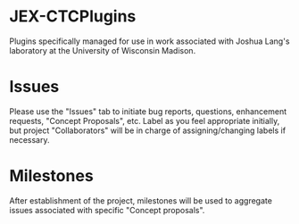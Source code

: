# JEX-CTCPlugins
Plugins specifically managed for use in work associated with Joshua Lang's laboratory at the University of Wisconsin Madison.

# Issues
Please use the "Issues" tab to initiate bug reports, questions, enhancement requests, "Concept Proposals", etc. Label as you feel appropriate initially, but project "Collaborators" will be in charge of assigning/changing labels if necessary.

# Milestones
After establishment of the project, milestones will be used to aggregate issues associated with specific "Concept proposals".
